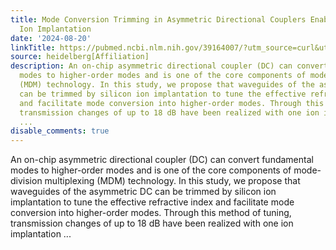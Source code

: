 ```yaml
---
title: Mode Conversion Trimming in Asymmetric Directional Couplers Enabled by Silicon
  Ion Implantation
date: '2024-08-20'
linkTitle: https://pubmed.ncbi.nlm.nih.gov/39164007/?utm_source=curl&utm_medium=rss&utm_campaign=pubmed-2&utm_content=1FakS-2QOkCT8HsMOQP1bCRQ4YzyumYOmxmF0moLsQ3dFB1E9V&fc=20220326224207&ff=20240821183036&v=2.18.0.post9+e462414
source: heidelberg[Affiliation]
description: An on-chip asymmetric directional coupler (DC) can convert fundamental
  modes to higher-order modes and is one of the core components of mode-division multiplexing
  (MDM) technology. In this study, we propose that waveguides of the asymmetric DC
  can be trimmed by silicon ion implantation to tune the effective refractive index
  and facilitate mode conversion into higher-order modes. Through this method of tuning,
  transmission changes of up to 18 dB have been realized with one ion implantation
  ...
disable_comments: true
---
```

An on-chip asymmetric directional coupler (DC) can convert fundamental modes to higher-order modes and is one of the core components of mode-division multiplexing (MDM) technology. In this study, we propose that waveguides of the asymmetric DC can be trimmed by silicon ion implantation to tune the effective refractive index and facilitate mode conversion into higher-order modes. Through this method of tuning, transmission changes of up to 18 dB have been realized with one ion implantation ...